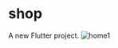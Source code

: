 # shop

A new Flutter project.
![home1](https://github.com/sh9336/E-commerce-Grocery-Shopping-Application/assets/96333039/bd0cce3f-b65f-43f6-8a52-ef2c58fa572e)

